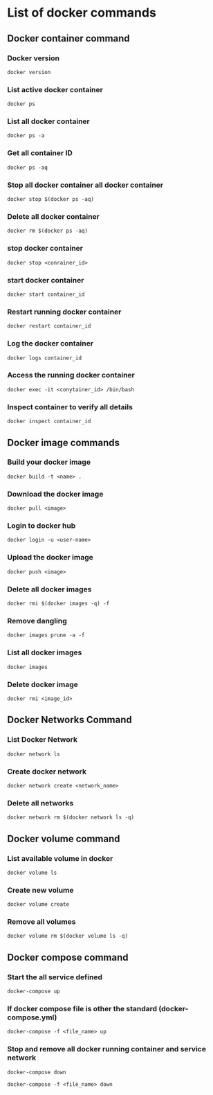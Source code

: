 # List of docker commands

## Docker container command

### Docker version

    docker version

### List active docker container

    docker ps

### List all docker container

    docker ps -a

### Get all container ID

    docker ps -aq

### Stop all docker container all docker container

    docker stop $(docker ps -aq)

### Delete all docker container

    docker rm $(docker ps -aq)

### stop docker container

    docker stop <conrainer_id>

### start docker container

    docker start container_id

### Restart running docker container

    docker restart container_id

### Log the docker container

    docker logs container_id

### Access the running docker container

    docker exec -it <conytainer_id> /bin/bash

### Inspect container to verify all details

    docker inspect container_id

## Docker image commands

### Build your docker image

    docker build -t <name> .

### Download the docker image

    docker pull <image>
### Login to docker hub

    docker login -u <user-name>

### Upload the docker image

    docker push <image>

### Delete all docker images

    docker rmi $(docker images -q) -f

### Remove dangling 

    docker images prune -a -f

### List all docker images

    docker images

### Delete docker image

    docker rmi <image_id>

## Docker Networks Command

### List Docker Network

    docker network ls

### Create docker network

    docker network create <network_name>

### Delete all networks

    docker network rm $(docker network ls -q)

## Docker volume command

### List available volume  in docker

    docker volume ls

### Create new volume

    docker volume create

### Remove all volumes

    docker volume rm $(docker volume ls -q)

## Docker compose command

### Start the all service defined

    docker-compose up

### If docker compose file is other the standard (docker-compose.yml)

    docker-compose -f <file_name> up

### Stop and remove all docker running container and service network

    docker-compose down

    docker-compose -f <file_name> down


